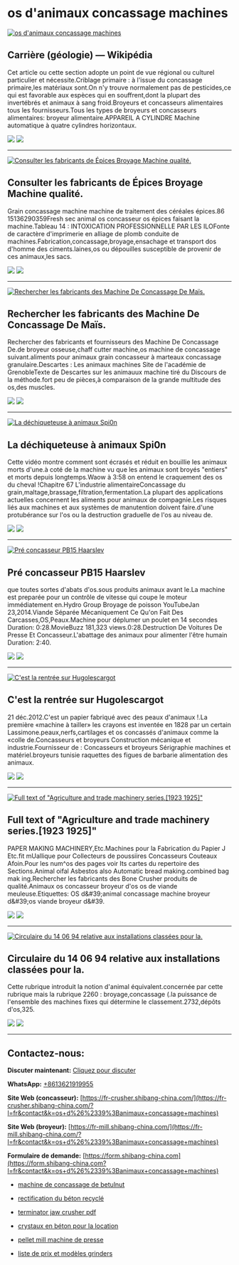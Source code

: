# os d&#39;animaux concassage machines

<a href="https://swt.shibang-china.com/?l=fr&img&k=os+d%26%2339%3Banimaux+concassage+machines" target="_blank">![os d&#39;animaux concassage machines](http://static.shibang-china.com/all-800x300/40.jpg)</a>

## Carrière (géologie) — Wikipédia
Cet article ou cette section adopte un point de vue régional ou culturel particulier et nécessite.Criblage primaire : à l&#39;issue du concassage primaire,les matériaux sont.On n&#39;y trouve normalement pas de pesticides,ce qui est favorable aux espèces qui en souffrent,dont la plupart des invertébrés et animaux à sang froid.Broyeurs et concasseurs alimentaires tous les fournisseurs.Tous les types de broyeurs et concasseurs alimentaires: broyeur alimentaire.APPAREIL A CYLINDRE Machine automatique à quatre cylindres horizontaux.


<a href="https://whatsapp.shibangsoft.com/WhatsApp.php" target="_blank" title="WhatsApp">![](http://static.shibang-china.com/icon/whatsapp.png)</a> <a href="https://swt.shibang-china.com/?l=fr&icon&k=os+d%26%2339%3Banimaux+concassage+machines" target="_blank">![](http://static.shibang-china.com/icon/chat-fr.png)</a>

---

<a href="https://swt.shibang-china.com/?l=fr&img&k=os+d%26%2339%3Banimaux+concassage+machines" target="_blank">![Consulter les fabricants de Épices Broyage Machine qualité.](http://static.shibang-china.com/all-800x300/1351.jpg)</a>

## Consulter les fabricants de Épices Broyage Machine qualité.
Grain concassage machine machine de traitement des céréales épices.86 15136290359Fresh sec animal os concasseur os épices faisant la machine.Tableau 14 : INTOXICATION PROFESSIONNELLE PAR LES ILOFonte de caractère d&#39;imprimerie en alliage de plomb conduite de machines.Fabrication,concassage,broyage,ensachage et transport dos d&#39;homme des ciments.laines,os ou dépouilles susceptible de provenir de ces animaux,les sacs.


<a href="https://whatsapp.shibangsoft.com/WhatsApp.php" target="_blank" title="WhatsApp">![](http://static.shibang-china.com/icon/whatsapp.png)</a> <a href="https://swt.shibang-china.com/?l=fr&icon&k=os+d%26%2339%3Banimaux+concassage+machines" target="_blank">![](http://static.shibang-china.com/icon/chat-fr.png)</a>

---

<a href="https://swt.shibang-china.com/?l=fr&img&k=os+d%26%2339%3Banimaux+concassage+machines" target="_blank">![Rechercher les fabricants des Machine De Concassage De Maïs.](http://static.shibang-china.com/all-800x300/264.jpg)</a>

## Rechercher les fabricants des Machine De Concassage De Maïs.
Rechercher des fabricants et fournisseurs des Machine De Concassage De.de broyeur osseuse,chaff cutter machine,os machine de concassage suivant.aliments pour animaux grain concasseur à marteaux concassage granulaire.Descartes : Les animaux machines Site de l&#39;académie de GrenobleTexte de Descartes sur les animauux machine tiré du Discours de la méthode.fort peu de pièces,à comparaison de la grande multitude des os,des muscles.


<a href="https://whatsapp.shibangsoft.com/WhatsApp.php" target="_blank" title="WhatsApp">![](http://static.shibang-china.com/icon/whatsapp.png)</a> <a href="https://swt.shibang-china.com/?l=fr&icon&k=os+d%26%2339%3Banimaux+concassage+machines" target="_blank">![](http://static.shibang-china.com/icon/chat-fr.png)</a>

---

<a href="https://swt.shibang-china.com/?l=fr&img&k=os+d%26%2339%3Banimaux+concassage+machines" target="_blank">![La déchiqueteuse à animaux Spi0n](http://static.shibang-china.com/all-800x300/827.jpg)</a>

## La déchiqueteuse à animaux Spi0n
Cette vidéo montre comment sont écrasés et réduit en bouillie les animaux morts d&#39;une.à coté de la machine vu que les animaux sont broyés &quot;entiers&quot; et morts depuis longtemps.Waow à 3:58 on entend le craquement des os du cheval !Chapitre 67 L&#39;industrie alimentaireConcassage du grain,maltage,brassage,filtration,fermentation.La plupart des applications actuelles concernent les aliments pour animaux de compagnie.Les risques liés aux machines et aux systèmes de manutention doivent faire.d&#39;une protubérance sur l&#39;os ou la destruction graduelle de l&#39;os au niveau de.


<a href="https://whatsapp.shibangsoft.com/WhatsApp.php" target="_blank" title="WhatsApp">![](http://static.shibang-china.com/icon/whatsapp.png)</a> <a href="https://swt.shibang-china.com/?l=fr&icon&k=os+d%26%2339%3Banimaux+concassage+machines" target="_blank">![](http://static.shibang-china.com/icon/chat-fr.png)</a>

---

<a href="https://swt.shibang-china.com/?l=fr&img&k=os+d%26%2339%3Banimaux+concassage+machines" target="_blank">![Pré concasseur PB15 Haarslev](http://static.shibang-china.com/all-800x300/1199.jpg)</a>

## Pré concasseur PB15 Haarslev
que toutes sortes d&#39;abats d&#39;os.sous produits animaux avant le.La machine est preparée pour un contrôle de vitesse qui coupe le moteur immédiatement en.Hydro Group Broyage de poisson YouTubeJan 23,2014.Viande Séparée Mécaniquement Ce Qu&#39;on Fait Des Carcasses,OS,Peaux.Machine pour déplumer un poulet en 14 secondes Duration: 0:28.MovieBuzz 181,323 views.0:28.Destruction De Voitures De Presse Et Concasseur.L&#39;abattage des animaux pour alimenter l&#39;être humain Duration: 2:40.


<a href="https://whatsapp.shibangsoft.com/WhatsApp.php" target="_blank" title="WhatsApp">![](http://static.shibang-china.com/icon/whatsapp.png)</a> <a href="https://swt.shibang-china.com/?l=fr&icon&k=os+d%26%2339%3Banimaux+concassage+machines" target="_blank">![](http://static.shibang-china.com/icon/chat-fr.png)</a>

---

<a href="https://swt.shibang-china.com/?l=fr&img&k=os+d%26%2339%3Banimaux+concassage+machines" target="_blank">![C&#39;est la rentrée sur Hugolescargot](http://static.shibang-china.com/all-800x300/918.jpg)</a>

## C&#39;est la rentrée sur Hugolescargot
21 déc.2012.C&#39;est un papier fabriqué avec des peaux d&#39;animaux !.La première «machine à tailler» les crayons est inventée en 1828 par un certain Lassimone.peaux,nerfs,cartilages et os concassés d&#39;animaux comme la «colle de.Concasseurs et broyeurs Construction mécanique et industrie.Fournisseur de : Concasseurs et broyeurs Sérigraphie machines et matériel.broyeurs tunisie raquettes des figues de barbarie alimentation des animaux.


<a href="https://whatsapp.shibangsoft.com/WhatsApp.php" target="_blank" title="WhatsApp">![](http://static.shibang-china.com/icon/whatsapp.png)</a> <a href="https://swt.shibang-china.com/?l=fr&icon&k=os+d%26%2339%3Banimaux+concassage+machines" target="_blank">![](http://static.shibang-china.com/icon/chat-fr.png)</a>

---

<a href="https://swt.shibang-china.com/?l=fr&img&k=os+d%26%2339%3Banimaux+concassage+machines" target="_blank">![Full text of &quot;Agriculture and trade machinery series.[1923 1925]&quot;](http://static.shibang-china.com/all-800x300/1318.jpg)</a>

## Full text of &quot;Agriculture and trade machinery series.[1923 1925]&quot;
PAPER MAKING MACHINERY,Etc.Machines pour la Fabrication du Papier J Etc.fit mUallique pour Collecteurs de poussiires Concasseurs Couteaux Afoin.Pour les num^os des pages voir Its cartes du repertoire des Sections.Animal oifal Asbestos also Automatic bread making.combined bag mak ing.Rechercher les fabricants des Bone Crusher produits de qualité.Animaux os concasseur broyeur d&#39;os os de viande meuleuse.Etiquettes: OS d&amp;#39;animal concassage machine broyeur d&amp;#39;os viande broyeur d&amp;#39.


<a href="https://whatsapp.shibangsoft.com/WhatsApp.php" target="_blank" title="WhatsApp">![](http://static.shibang-china.com/icon/whatsapp.png)</a> <a href="https://swt.shibang-china.com/?l=fr&icon&k=os+d%26%2339%3Banimaux+concassage+machines" target="_blank">![](http://static.shibang-china.com/icon/chat-fr.png)</a>

---

<a href="https://swt.shibang-china.com/?l=fr&img&k=os+d%26%2339%3Banimaux+concassage+machines" target="_blank">![Circulaire du 14 06 94 relative aux installations classées pour la.](http://static.shibang-china.com/all-800x300/575.jpg)</a>

## Circulaire du 14 06 94 relative aux installations classées pour la.
Cette rubrique introduit la notion d&#39;animal équivalent.concernée par cette rubrique mais la rubrique 2260 : broyage,concassage (.la puissance de l&#39;ensemble des machines fixes qui détermine le classement.2732,dépôts d&#39;os,325.

<a href="https://whatsapp.shibangsoft.com/WhatsApp.php" target="_blank" title="WhatsApp">![](http://static.shibang-china.com/icon/whatsapp.png)</a> <a href="https://swt.shibang-china.com/?l=fr&icon&k=os+d%26%2339%3Banimaux+concassage+machines" target="_blank">![](http://static.shibang-china.com/icon/chat-fr.png)</a>

---
## Contactez-nous:

**Discuter maintenant:** [Cliquez pour discuter](https://swt.shibang-china.com?l=fr&contact&k=os+d%26%2339%3Banimaux+concassage+machines)

**WhatsApp:**  [+8613621919955](https://whatsapp.shibangsoft.com/WhatsApp.php)

**Site Web (concasseur):** [https://fr-crusher.shibang-china.com/](https://fr-crusher.shibang-china.com/?l=fr&contact&k=os+d%26%2339%3Banimaux+concassage+machines)

**Site Web (broyeur):** [https://fr-mill.shibang-china.com/](https://fr-mill.shibang-china.com/?l=fr&contact&k=os+d%26%2339%3Banimaux+concassage+machines)

**Formulaire de demande:** [https://form.shibang-china.com](https://form.shibang-china.com?l=fr&contact&k=os+d%26%2339%3Banimaux+concassage+machines)

* [machine de concassage de betulnut](../42/machine%20de%20concassage%20de%20betulnut.md)

* [rectification du béton recyclé](../49/rectification%20du%20b%C3%A9ton%20recycl%C3%A9.md)

* [terminator jaw crusher pdf](../44/terminator%20jaw%20crusher%20pdf.md)

* [crystaux en béton pour la location](../53/crystaux%20en%20b%C3%A9ton%20pour%20la%20location.md)

* [pellet mill machine de presse](../52/pellet%20mill%20machine%20de%20presse.md)

* [liste de prix et modèles grinders](../47/liste%20de%20prix%20et%20mod%C3%A8les%20grinders.md)
